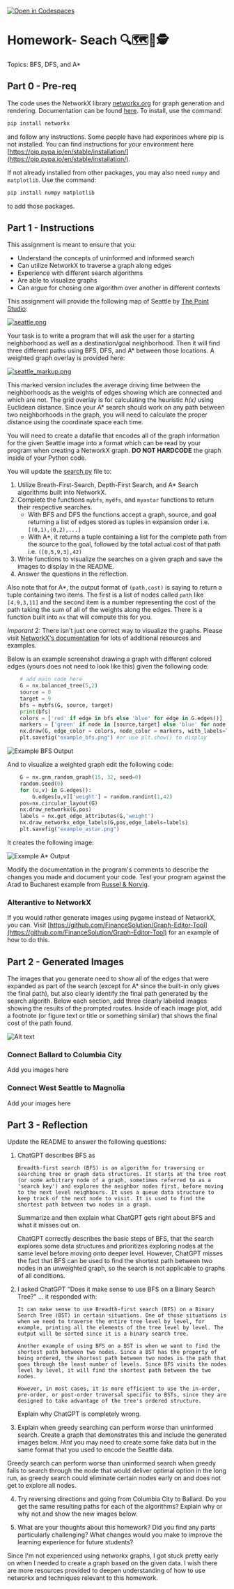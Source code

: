 [![Open in Codespaces](https://classroom.github.com/assets/launch-codespace-2972f46106e565e64193e422d61a12cf1da4916b45550586e14ef0a7c637dd04.svg)](https://classroom.github.com/open-in-codespaces?assignment_repo_id=15289839)
# Homework- Seach 🔍🗺️📌🕵️

Topics: BFS, DFS, and A*

## Part 0 - Pre-req

The code uses the NetworkX library [networkx.org](https://networkx.org/) for graph generation and rendering. Documentation can be found [here](https://networkx.org/documentation/stable/tutorial.html). To install, use the command:

```bash
pip install networkx
```

and follow any instructions. Some people have had experinces where pip is not installed. You can find instructions for your environment here [https://pip.pypa.io/en/stable/installation/](https://pip.pypa.io/en/stable/installation/).

If not already installed from other packages, you may also need `numpy` and `matplotlib`. Use the command:

```bash
pip install numpy matplotlib
```

to add those packages.

## Part 1 - Instructions

This assignment is meant to ensure that you:

* Understand the concepts of uninformed and informed search
* Can utilize NetworkX to traverse a graph along edges
* Experience with different search algorithms
* Are able to visualize graphs
* Can argue for chosing one algorithm over another in different contexts

This assignment will provide the following map of Seattle by [The Point Studio](https://dribbble.com/shots/16375676-The-Emerald-City):

[![seattle.png](seattle.png)](seattle.png)

Your task is to write a program that will ask the user for a starting neighborhood as well as a destination/goal neighborhood. Then it will find three different paths using BFS, DFS, and A* between those locations. A weighted graph overlay is provided here:

[![seattle_markup.png](seattle_markup.png)](seattle_markup.png)

This marked version includes the average driving time between the neighborhoods as the weights of edges showing which are connected and which are not. The grid overlay is for calculating the heuristic _h(x)_ using Euclidean distance. Since your A* search should work on any path between two neighborhoods in the graph, you will need to calculate the proper distance using the coordinate space each time.

You will need to create a datafile that encodes all of the graph information for the given Seattle image into a format which can be read by your program when creating a NetworkX graph. **DO NOT HARDCODE** the graph inside of your Python code.

You will update the [search.py](search.py) file to:

1. Utilize Breath-First-Search, Depth-First Search, and A* Search algorithms built into NetworkX.
2. Complete the functions `mybfs`, `mydfs`, and `myastar` functions to return their respective searches.
    * With BFS and DFS the functions accept a graph, source, and goal returning a list of edges stored as tuples in expansion order i.e. `[(0,1),(0,2),...]`
    * With A*, it returns a tuple containing a list for the complete path from the source to the goal, followed by the total actual cost of that path i.e. `([0,5,9,3],42)`
3. Write functions to visualize the searches on a given graph and save the images to display in the README.
4. Answer the questions in the reflection.

Also note that for A*, the output format of `(path,cost)` is saying to return a tuple containing two items. The first is a list of nodes called `path` like `[4,9,3,11]` and the second item is a number representing the cost of the path taking the sum of all of the weights along the edges. There is a function built into `nx` that will compute this for you.

*Imporant* 2: There isn't just one correct way to visualize the graphs. Please visit [NetworkX's documentation](https://networkx.org/documentation/stable/tutorial.html) for lots of additional resources and examples.

Below is an example screenshot drawing a graph with different colored edges (yours does not need to look like this) given the following code:

```python
    # add main code here
    G = nx.balanced_tree(5,2)
    source = 0
    target = 9
    bfs = mybfs(G, source, target)
    print(bfs)
    colors = ['red' if edge in bfs else 'blue' for edge in G.edges()]
    markers = ['green' if node in [source,target] else 'blue' for node in G.nodes()]
    nx.draw(G, edge_color = colors, node_color = markers, with_labels=True)
    plt.savefig("example_bfs.png") #or use plt.show() to display
```

![Example BFS Output](example_bfs.png)

And to visualize a weighted graph edit the following code:

```python
    G = nx.gnm_random_graph(15, 32, seed=0)
    random.seed(0)
    for (u,v) in G.edges():
        G.edges[u,v]['weight'] = random.randint(1,42)
    pos=nx.circular_layout(G)
    nx.draw_networkx(G,pos)
    labels = nx.get_edge_attributes(G,'weight')
    nx.draw_networkx_edge_labels(G,pos,edge_labels=labels)
    plt.savefig("example_astar.png")
```

It creates the following image:

![Example A* Output](example_astar.png)


Modify the documentation in the program's comments to describe the changes you made and document your code. Test your program against the Arad to Bucharest example from [Russel & Norvig](https://courses.cs.washington.edu/courses/cse599j/12sp/calendar/Astar.PDF).

### Alterantive to NetworkX

If you would rather generate images using pygame instead of NetworkX, you can. Visit [https://github.com/FinanceSolution/Graph-Editor-Tool](https://github.com/FinanceSolution/Graph-Editor-Tool) for an example of how to do this.

## Part 2 - Generated Images

The images that you generate need to show all of the edges that were expanded as part of the search (except for A* since the built-in only gives the final path), but also clearly identify the final path generated by the search algorith. Below each section, add three clearly labeled images showing the results of the prompted routes. Inside of each image plot, add a footnote (or figure text or title or something similar) that shows the final cost of the path found.

![Alt text](DFS.png)

### Connect Ballard to Columbia City

Add you images here

### Connect West Seattle to Magnolia

Add your images here

## Part 3 - Reflection

Update the README to answer the following questions:

1. ChatGPT describes BFS as

    ```text
    Breadth-first search (BFS) is an algorithm for traversing or searching tree or graph data structures. It starts at the tree root (or some arbitrary node of a graph, sometimes referred to as a 'search key') and explores the neighbor nodes first, before moving to the next level neighbours. It uses a queue data structure to keep track of the next node to visit. It is used to find the shortest path between two nodes in a graph.
    ```

    Summarize and then explain what ChatGPT gets right about BFS and what it misses out on.

    ChatGPT correctly describes the basic steps of BFS, that the search explores some data structures and prioritizes exploring nodes at the same level before moving onto deeper level. However, ChatGPT misses the fact that BFS can be used to find the shortest path between two nodes in an unweighted graph, so the search is not applicable to graphs of all conditions.

2. I asked ChatGPT "Does it make sense to use BFS on a Binary Search Tree?" ... it responded with:

    ```text
    It can make sense to use Breadth-first search (BFS) on a Binary Search Tree (BST) in certain situations. One of those situations is when we need to traverse the entire tree level by level, for example, printing all the elements of the tree level by level. The output will be sorted since it is a binary search tree.

    Another example of using BFS on a BST is when we want to find the shortest path between two nodes. Since a BST has the property of being ordered, the shortest path between two nodes is the path that goes through the least number of levels. Since BFS visits the nodes level by level, it will find the shortest path between the two nodes.

    However, in most cases, it is more efficient to use the in-order, pre-order, or post-order traversal specific to BSTs, since they are designed to take advantage of the tree's ordered structure.
    ```

    Explain why ChatGPT is completely wrong.

3. Explain when greedy searching can perform worse than uninformed search. Create a graph that demonstrates this and include the generated images below. _Hint_ you may need to create some fake data but in the same format that you used to encode the Seattle data.

Greedy search can perform worse than uninformed search when greedy fails to search through the node that would deliver optimal option 
in the long run, as greedy search could eliminate certain nodes early on and does not get to explore all nodes.

4. Try reversing directions and going from Columbia City to Ballard. Do you get the same resulting paths for each of the algorithms? Explain why or why not and show the new images below.

5. What are your thoughts about this homework? Did you find any parts particularly challenging? What changes would you make to improve the learning experience for future students?

Since I'm not experienced using networkx graphs, I got stuck pretty early on when I needed to create a graph based on the given data. 
I wish there are more resources provided to deepen understanding of how to use networkx and techniques relevant to this homework.